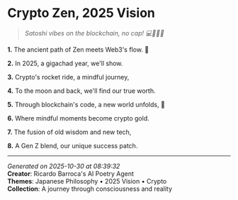 # Crypto Zen, 2025 Vision

> *Satoshi vibes on the blockchain, no cap! 💻🧘🏻‍♀️*

**1.** The ancient path of Zen meets Web3's flow. 🍵


**2.** In 2025, a gigachad year, we'll show.


**3.** Crypto's rocket ride, a mindful journey,


**4.** To the moon and back, we'll find our true worth.


**5.** Through blockchain's code, a new world unfolds, 🚀


**6.** Where mindful moments become crypto gold.


**7.** The fusion of old wisdom and new tech,


**8.** A Gen Z blend, our unique success patch.



---

*Generated on 2025-10-30 at 08:39:32*  
**Creator**: Ricardo Barroca's AI Poetry Agent  
**Themes**: Japanese Philosophy • 2025 Vision • Crypto  
**Collection**: A journey through consciousness and reality